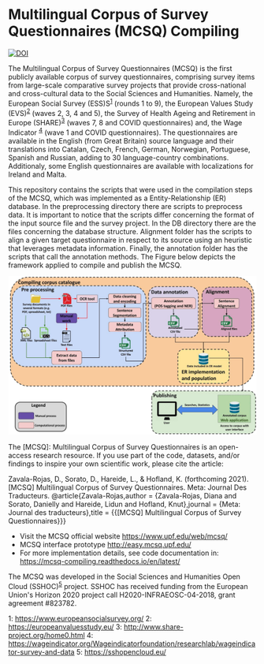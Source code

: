 # Multilingual Corpus of Survey Questionnaires (MCSQ) Compiling
[![DOI](https://zenodo.org/badge/206563769.svg)](https://zenodo.org/badge/latestdoi/206563769)

The Multilingual Corpus of Survey Questionnaires (MCSQ) is the first publicly available corpus of survey questionnaires, comprising survey items from large-scale comparative survey projects that provide cross-national and cross-cultural data to the Social Sciences and Humanities.
Namely, the European Social Survey (ESS)S<sup>[1](#ess)</sup> (rounds 1 to 9), the European Values Study (EVS)<sup>[2](#evs)</sup> (waves 2, 3, 4 and 5), the Survey of Health Ageing and Retirement in Europe (SHARE)<sup>[3](#share)</sup> (waves 7, 8 and COVID questionnaires) and, the Wage Indicator <sup>[4](#wis)</sup> (wave 1 and COVID questionnaires). 
The questionnaires are available in the English (from Great Britain) source language and their translations into Catalan, Czech, French, German, Norwegian, Portuguese, Spanish  and Russian, adding to 30 language-country combinations. Additionaly, some English questionnaires are available with localizations for Ireland and Malta.

This repository contains the scripts that were used in the compilation steps of the MCSQ, which was implemented as a Entity-Relationship (ER) database.
In the preprocessing directory there are scripts to preprocess data. It is important to notice that the scripts differ concerning the format of the input source file and the survey project.
In the DB directory there are the files concerning the database structure.
Alignment folder has the scripts to align a given target questionnaire in respect to its source using an heuristic that leverages metadata information.
Finally, the annotation folder has the scripts that call the annotation methods.
The Figure below depicts the framework applied to compile and publish the MCSQ.

![alt text](framework_v3.jpg)

The [MCSQ]: Multilingual Corpus of Survey Questionnaires is an open-access research resource. 
If you use part of the code, datasets, and/or findings to inspire your own scientific work, please cite the article:

Zavala-Rojas, D., Sorato, D., Hareide, L., & Hofland, K. (forthcoming 2021). [MCSQ] Multilingual Corpus of Survey Questionnaires. Meta: Journal Des Traducteurs.
@article{Zavala-Rojas,author = {Zavala-Rojas, Diana and Sorato, Danielly and Hareide, Lidun and Hofland, Knut},journal = {Meta: Journal des traducteurs},title = {{[MCSQ] Multilingual Corpus of Survey Questionnaires}}}

* Visit the MCSQ official website https://www.upf.edu/web/mcsq/
* MCSQ interface prototype http://easy.mcsq.upf.edu/
* For more implementation details, see code documentation in: https://mcsq-compiling.readthedocs.io/en/latest/

The MCSQ was developed in the Social Sciences and Humanities Open Cloud (SSHOC)<sup>[5](#sshoc)</sup> project. SSHOC has received funding from the European Union's Horizon 2020 project call H2020-INFRAEOSC-04-2018, grant agreement #823782.

<a name="ess">1</a>: https://www.europeansocialsurvey.org/
<a name="evs">2</a>: https://europeanvaluesstudy.eu/
<a name="share">3</a>: http://www.share-project.org/home0.html
<a name="wis">4</a>: https://wageindicator.org/Wageindicatorfoundation/researchlab/wageindicator-survey-and-data
<a name="sshoc">5</a>: https://sshopencloud.eu/